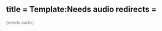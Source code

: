 title = Template:Needs audio
redirects =
---

<small style="color:gray" class="user-show sans-serif">(needs audio)</small>